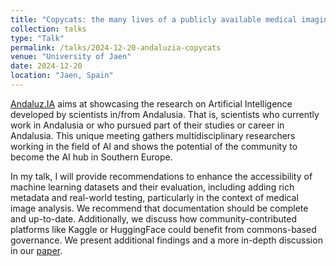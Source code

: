 ```yaml
---
title: "Copycats: the many lives of a publicly available medical imaging dataset"
collection: talks
type: "Talk"
permalink: /talks/2024-12-20-andaluzia-copycats
venue: "University of Jaen"
date: 2024-12-20
location: "Jaen, Spain"
---
```


[Andaluz.IA](https://sites.google.com/view/andaluzia/program) aims at showcasing the research on Artificial Intelligence developed by scientists in/from Andalusia. That is, scientists who currently work in Andalusia or who pursued part of their studies or career in Andalusia. This unique meeting gathers multidisciplinary researchers working in the field of AI and shows the potential of the community to become the AI hub in Southern Europe.

In my talk, I will provide recommendations to enhance the accessibility of machine learning datasets and their evaluation, including adding rich metadata and real-world testing, particularly in the context of medical image analysis. We recommend that documentation should be complete and up-to-date. Additionally, we discuss how community-contributed platforms like Kaggle or HuggingFace could benefit from commons-based governance. We present additional findings and a more in-depth discussion in our [paper](https://arxiv.org/abs/2402.06353).



